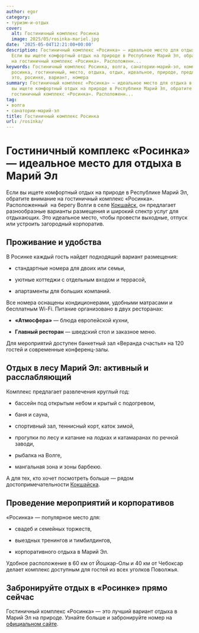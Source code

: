 ```yaml
---
author: egor
category:
- туризм-и-отдых
cover:
  alt: Гостиничный комплекс Росинка
  image: 2025/05/rosinka-mariel.jpg
date: '2025-05-04T12:21:00+00:00'
description: Гостиничный комплекс «Росинка» — идеальное место для отдыха в Марий Эл
  Если вы ищете комфортный отдых на природе в Республике Марий Эл, обратите внимание
  на гостиничный комплекс «Росинка». Расположенн...
keywords: Гостиничный комплекс Росинка, волга, санатории-марий-эл, комплекс, марий,
  росинка, гостиничный, место, отдыха, отдых, идеальное, природе, предлагает, размещения,
  это, росинке, вариант, номера
summary: Гостиничный комплекс «Росинка» — идеальное место для отдыха в Марий Эл Если
  вы ищете комфортный отдых на природе в Республике Марий Эл, обратите внимание на
  гостиничный комплекс «Росинка». Расположенн...
tag:
- волга
- санатории-марий-эл
title: Гостиничный комплекс Росинка
url: /rosinka/
---
```


# Гостиничный комплекс «Росинка» — идеальное место для отдыха в Марий Эл

Если вы ищете комфортный отдых на природе в Республике Марий Эл, обратите внимание на гостиничный комплекс «Росинка». Расположенный  на берегу Волги в селе [Кокшайск](/pervyj-russkij-gorod-marij-el/), он предлагает разнообразные варианты размещения и широкий спектр услуг для отдыхающих. Это идеальное место, чтобы провести выходные, отпуск или устроить загородный корпоратив.

## Проживание и удобства

В Росинке каждый гость найдет подходящий вариант размещения:

- стандартные номера для двоих или семьи,

- уютные коттеджи с отдельным входом и террасой,

- апартаменты для больших компаний.

Все номера оснащены кондиционерами, удобными матрасами и бесплатным Wi-Fi. Питание организовано в двух ресторанах:

- **«Атмосфера»** — блюда европейской кухни,

- **Главный ресторан** — шведский стол и заказное меню.

Для мероприятий доступен банкетный зал «Веранда счастья» на 120 гостей и современные конференц-залы.

## Отдых в лесу Марий Эл: активный и расслабляющий

Комплекс предлагает развлечения круглый год:

- бассейн под открытым небом и крытый с подогревом,

- баня и сауна,

- спортивный зал, теннисный корт, каток зимой,

- прогулки по лесу и катание на лодках и катамаранах по речной заводи,

- рыбалка на Волге,

- мангальная зона и зоны барбекю.

А для тех, кто хочет посмотреть больше — рядом достопримечательности [Кокшайска](/muzej-istorii-kokshajska/).

## Проведение мероприятий и корпоративов

«Росинка» — популярное место для:

- свадеб и семейных торжеств,

- выездных тренингов и тимбилдингов,

- корпоративного отдыха в Марий Эл.

Удобное расположение в 60 км от Йошкар-Олы и 40 км от Чебоксар делает комплекс доступным для гостей из всех уголков Поволжья.

## Забронируйте отдых в «Росинке» прямо сейчас

Гостиничный комплекс «Росинка» — это лучший вариант отдыха в Марий Эл на природе. Узнайте больше и забронируйте номер на [официальном сайте](https://www.gkrosinka.ru/).